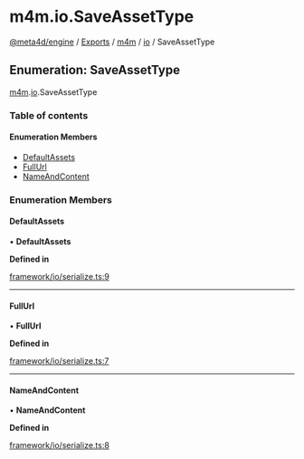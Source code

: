 # m4m.io.SaveAssetType

[@meta4d/engine](../) / [Exports](../modules/) / [m4m](../modules/m4m.md) / [io](../modules/m4m.io.md) / SaveAssetType

## Enumeration: SaveAssetType

[m4m](../modules/m4m.md).[io](../modules/m4m.io.md).SaveAssetType

### Table of contents

#### Enumeration Members

* [DefaultAssets](m4m.io.SaveAssetType.md#defaultassets)
* [FullUrl](m4m.io.SaveAssetType.md#fullurl)
* [NameAndContent](m4m.io.SaveAssetType.md#nameandcontent)

### Enumeration Members

#### DefaultAssets

• **DefaultAssets**

**Defined in**

[framework/io/serialize.ts:9](https://github.com/meta4d-me/meta4d-engine/blob/cf6bfe6/src/framework/io/serialize.ts#L9)

***

#### FullUrl

• **FullUrl**

**Defined in**

[framework/io/serialize.ts:7](https://github.com/meta4d-me/meta4d-engine/blob/cf6bfe6/src/framework/io/serialize.ts#L7)

***

#### NameAndContent

• **NameAndContent**

**Defined in**

[framework/io/serialize.ts:8](https://github.com/meta4d-me/meta4d-engine/blob/cf6bfe6/src/framework/io/serialize.ts#L8)

